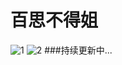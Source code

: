 # 百思不得姐
![1](http://upload-images.jianshu.io/upload_images/1038388-9e3c9ff0eab0e95b.png?imageMogr2/auto-orient/strip%7CimageView2/2/w/1240)
![2](http://upload-images.jianshu.io/upload_images/1038388-6bbf9ef53839bd3a.png?imageMogr2/auto-orient/strip%7CimageView2/2/w/1240)
###持续更新中...
